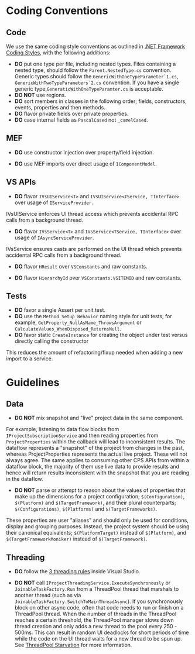 # Coding Conventions

## Code

We use the same coding style conventions as outlined in [.NET Framework Coding Styles](https://github.com/dotnet/corefx/blob/master/Documentation/coding-guidelines/coding-style.md), with the following additions:

- **DO** put one type per file, including nested types. Files containing a nested type, should follow the `Parent.NestedType.cs` convention. Generic types should follow the ``GenericWithOneTypeParameter`1.cs``, ``GenericWithTwoTypeParameters`2.cs`` convention. If you have a single generic type,`GeneraticWithOneTypeParamter.cs` is acceptable.
- **DO NOT** use regions.
- **DO** sort members in classes in the following order; fields, constructors, events, properties and then methods.
- **DO** flavor private fields over private properties.
- **DO** case internal fields as `PascalCased` not `_camelCased`.

## MEF

- **DO** use constructor injection over property/field injection.

  
- **DO** use MEF imports over direct usage of `IComponentModel`.

## VS APIs

- **DO** flavor `IVsUIService<T>` and `IVsUIService<TService, TInterface>` over usage of `IServiceProvider`.
  
IVsUIService enforces UI thread access which prevents accidental RPC calls from a background thread.
  
- **DO** flavor `IVsService<T>` and `IVsService<TService, TInterface>` over usage of `IAsyncServiceProvider`.
  
IVsService ensures casts are performed on the UI thread which prevents accidental RPC calls from a background thread.

- **DO** flavor `HResult` over `VSConstants` and raw constants.

- **DO** flavor `HierarchyId` over `VSConstants.VSITEMID` and raw constants.

## Tests

- **DO** favor a single Assert per unit test.
- **DO** use the `Method_Setup_Behavior` naming style for unit tests, for example, `GetProperty_NullAsName_ThrowsArgument` or `CalculateValues_WhenDisposed_ReturnsNull`.
- **DO** favor static `CreateInstance` for creating the object under test versus directly calling the constructor

This reduces the amount of refactoring/fixup needed when adding a new import to a service.

# Guidelines

## Data
- **DO NOT** mix snapshot and "live" project data in the same component. 

For example, listening to data flow blocks from `IProjectSubscriptionService` and then reading properties from `ProjectProperties` within the callback will lead to inconsistent results. The dataflow represents a "snapshot" of the project from changes in the past, whereas ProjectProperties represents the actual live project. These will not always agree. The same applies to consuming other CPS APIs from within a dataflow block, the majority of them use live data to provide results and hence will return results inconsistent with the snapshot that you are reading in the dataflow.

- **DO NOT** parse or attempt to reason about the values of properties that make up the dimensions for a project configuration; `$(Configuration)`, `$(Platform)` and `$(TargetFramework)`, and their plural counterparts; `$(Configurations)`, `$(Platforms)` and `$(TargetFrameworks)`.

These properties are user "aliases" and should only be used for conditions, display and grouping purposes. Instead, the project system should be using their canonical equivalents; `$(PlatformTarget)` instead of `$(Platform)`, and `$(TargetFrameworkMoniker)` instead of `$(TargetFramework)`.

## Threading

- **DO** follow the [3 threading rules](https://github.com/Microsoft/vs-threading/blob/master/doc/threading_rules.md#3-threading-rules) inside Visual Studio.

- **DO NOT** call `IProjectThreadingService.ExecuteSynchronously` or `JoinableTaskFactory.Run` from a ThreadPool thread that marshals to another thread (such as via `JoinableTaskFactory.SwitchToMainThreadAsync`).
If you synchronously block on other async code, often that code needs to run or finish on a ThreadPool thread. When the number of threads in the ThreadPool reaches a certain threshold, the ThreadPool manager slows down thread creation and only adds a new thread to the pool every 250 - 500ms. This can result in random UI deadlocks for short periods of time while the code on the UI thread waits for a new thread to be spun up. See [ThreadPool Starvation](https://github.com/Microsoft/vs-threading/blob/master/doc/threadpool_starvation.md) for more information.
  
